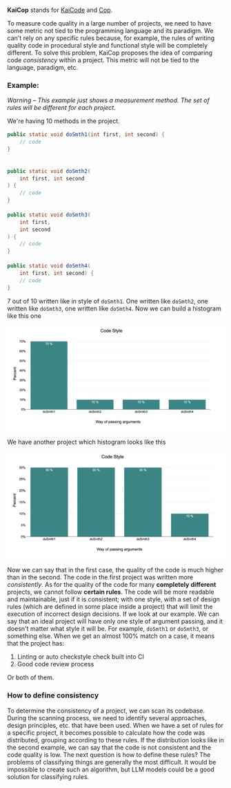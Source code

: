 **KaiCop** stands for [KaiCode](https://www.kaicode.org/2024.html) and [Cop](https://en.wikipedia.org/wiki/Cop).

To measure code quality in a large number of projects,
we need to have some metric not tied to the programming language and its paradigm.
We can't rely on any specific rules because, for example, the rules of writing quality code in procedural
style and functional style will be completely different.
To solve this problem, KaiCop proposes the idea of comparing code _consistency_ within a project.
This metric will not be tied to the language, paradigm, etc.

### Example:

*Warning – This example just shows a measurement method. The set of rules will be different for each project.*

We're having 10 methods in the project.

```java
public static void doSmth1(int first, int second) {
    // code
}


public static void doSmth2(
    int first, int second
) {
    // code
}

public static void doSmth3(
    int first,
    int second
) {
    // code
}

public static void doSmth4(
    int first, int second) {
    // code
}
```

7 out of 10 written like in style of `doSmth1`.
One written like `doSmth2`, one written like `doSmth3`, one written like `doSmth4`. Now we can build a histogram like this one

![histogram-1.png](assets/histogram.png)

We have another project which histogram looks like this

![Screenshot20240519at134233.png](assets/histogram-2.png)

Now we can say that in the first case, the quality of the code is much higher than in the second.
The code in the first project was written more *consistently*.
As for the quality of the code for many **completely different** projects, we cannot follow **certain rules**.
The code will be more readable and maintainable,
just if it is consistent; with one style,
with a set of design rules (which are defined in some place inside a project)
that will limit the execution of incorrect design decisions.
If we look at our example.
We can say that an ideal project will have only one style of argument passing,
and it doesn't matter what style it will be.
For example, `doSmth1` or `doSmth3`, or something else.
When we get an almost 100% match on a case, it means that the project has:

1. Linting or auto checkstyle check built into CI
2. Good code review process

Or both of them.

### How to define consistency

To determine the consistency of a project, we can scan its codebase. During the scanning process, we need to identify several approaches, design principles, etc. that have been used. When we have a set of rules for a specific project, it becomes possible to calculate how the code was distributed, grouping according to these rules. If the distribution looks like in the second example, we can say that the code is not consistent and the code quality is low. The next question is how to define these rules? The problems of classifying things are generally the most difficult. It would be impossible to create such an algorithm, but LLM models could be a good solution for classifying rules.
